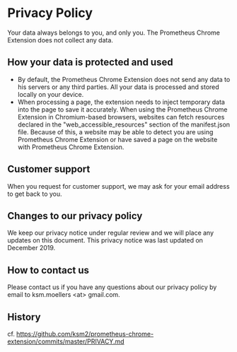 # Privacy Policy
Your data always belongs to you, and only you.
The Prometheus Chrome Extension does not collect any data.

## How your data is protected and used
- By default, the Prometheus Chrome Extension does not send any data to his servers or any third parties. All your data is processed and stored locally on your device. 
- When processing a page, the extension needs to inject temporary data into the page to save it accurately. When using the Prometheus Chrome Extension in Chromium-based browsers, websites can fetch resources declared in the "web_accessible_resources" section of the manifest.json file. Because of this, a website may be able to detect you are using Prometheus Chrome Extension or have saved a page on the website with Prometheus Chrome Extension.

## Customer support
When you request for customer support, we may ask for your email address to get back to you.

## Changes to our privacy policy
We keep our privacy notice under regular review and we will place any updates on this document. This privacy notice was last updated on December 2019.

## How to contact us
Please contact us if you have any questions about our privacy policy by email to ksm.moellers &lt;at&gt; gmail.com.

## History
cf. https://github.com/ksm2/prometheus-chrome-extension/commits/master/PRIVACY.md
